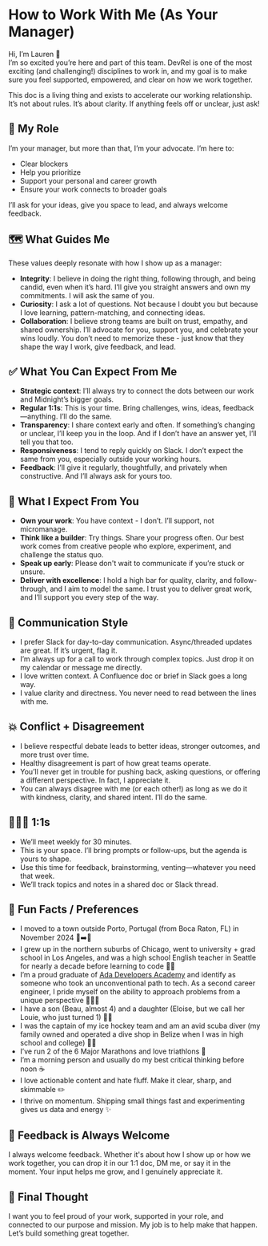 # How to Work With Me (As Your Manager)

Hi, I’m Lauren 👋  
I’m so excited you’re here and part of this team. DevRel is one of the most exciting (and challenging!) disciplines to work in, and my goal is to make sure you feel supported, empowered, and clear on how we work together.

This doc is a living thing and exists to accelerate our working relationship. It’s not about rules. It’s about clarity. If anything feels off or unclear, just ask!

## 🧭 My Role

I’m your manager, but more than that, I’m your advocate. I’m here to:

- Clear blockers
- Help you prioritize
- Support your personal and career growth
- Ensure your work connects to broader goals

I’ll ask for your ideas, give you space to lead, and always welcome feedback.

## 🗺️ What Guides Me
These values deeply resonate with how I show up as a manager:
- **Integrity**: I believe in doing the right thing, following through, and being candid, even when it’s hard. I’ll give you straight answers and own my commitments. I will ask the same of you.
- **Curiosity**: I ask a lot of questions. Not because I doubt you but because I love learning, pattern-matching, and connecting ideas.
- **Collaboration**: I believe strong teams are built on trust, empathy, and shared ownership. I’ll advocate for you, support you, and celebrate your wins loudly.
You don’t need to memorize these - just know that they shape the way I work, give feedback, and lead.

## ✅ What You Can Expect From Me

- **Strategic context**: I’ll always try to connect the dots between our work and Midnight’s bigger goals.
- **Regular 1:1s**: This is your time. Bring challenges, wins, ideas, feedback—anything. I’ll do the same.
- **Transparency**: I share context early and often. If something’s changing or unclear, I’ll keep you in the loop. And if I don’t have an answer yet, I’ll tell you that too.
- **Responsiveness**: I tend to reply quickly on Slack. I don’t expect the same from you, especially outside your working hours.
- **Feedback**: I’ll give it regularly, thoughtfully, and privately when constructive. And I’ll always ask for yours too.

## 🙌 What I Expect From You

- **Own your work**: You have context - I don’t. I’ll support, not micromanage.
- **Think like a builder**: Try things. Share your progress often. Our best work comes from creative people who explore, experiment, and challenge the status quo.
- **Speak up early**: Please don't wait to communicate if you’re stuck or unsure.
- **Deliver with excellence**: I hold a high bar for quality, clarity, and follow-through, and I aim to model the same. I trust you to deliver great work, and I’ll support you every step of the way.

## 💬 Communication Style

- I prefer Slack for day-to-day communication. Async/threaded updates are great. If it’s urgent, flag it.
- I’m always up for a call to work through complex topics. Just drop it on my calendar or message me directly.
- I love written context. A Confluence doc or brief in Slack goes a long way.
- I value clarity and directness. You never need to read between the lines with me.

## 💥 Conflict + Disagreement
- I believe respectful debate leads to better ideas, stronger outcomes, and more trust over time.
- Healthy disagreement is part of how great teams operate.
- You’ll never get in trouble for pushing back, asking questions, or offering a different perspective. In fact, I appreciate it.
- You can always disagree with me (or each other!) as long as we do it with kindness, clarity, and shared intent. I’ll do the same.

## 🧑‍🤝‍🧑 1:1s

- We’ll meet weekly for 30 minutes.
- This is your space. I’ll bring prompts or follow-ups, but the agenda is yours to shape.
- Use this time for feedback, brainstorming, venting—whatever you need that week.
- We’ll track topics and notes in a shared doc or Slack thread.

## 🌈 Fun Facts / Preferences

- I moved to a town outside Porto, Portugal (from Boca Raton, FL) in November 2024 🌴➡️🍷 
- I grew up in the northern suburbs of Chicago, went to university + grad school in Los Angeles, and was a high school English teacher in Seattle for nearly a decade before learning to code 👩‍💻
- I’m a proud graduate of [Ada Developers Academy](https://adadevelopersacademy.org/) and identify as someone who took an unconventional path to tech. As a second career engineer, I pride myself on the ability to approach problems from a unique perspective 👩🏼‍🎓 
- I have a son (Beau, almost 4) and a daughter (Eloise, but we call her Louie, who just turned 1) 👫🏼
- I was the captain of my ice hockey team and am an avid scuba diver (my family owned and operated a dive shop in Belize when I was in high school and college) 🏒🤿
- I’ve run 2 of the 6 Major Marathons and love triathlons 👟 
- I’m a morning person and usually do my best critical thinking before noon ☕ 
- I love actionable content and hate fluff. Make it clear, sharp, and skimmable ✏️
- I thrive on momentum. Shipping small things fast and experimenting gives us data and energy ✨

## 📝 Feedback is Always Welcome

I always welcome feedback. Whether it's about how I show up or how we work together, you can drop it in our 1:1 doc, DM me, or say it in the moment. Your input helps me grow, and I genuinely appreciate it.

## 🎯 Final Thought

I want you to feel proud of your work, supported in your role, and connected to our purpose and mission. My job is to help make that happen. Let’s build something great together.
